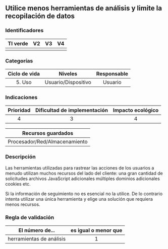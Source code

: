 ## Utilice menos herramientas de análisis y limite la recopilación de datos

 ### Identificadores

 | TI verde | V2 | V3 | V4 |
 | :-----: | :-: | :-: | :-: |
 | | | | |

 ### Categorías

 | Ciclo de vida | Niveles | Responsable |
 | :--------: | :---------: | :---------: |
 | 5. Uso | Usuario/Dispositivo | Usuario |

 ### Indicaciones

 | Prioridad | Dificultad de implementación | Impacto ecológico |
 | :------: | :----------------------: | :-----------------------: |
 | 4 | 3 | 4 |

 | Recursos guardados |
 | :---------------------------: |
 | Procesador/Red/Almacenamiento |

 ### Descripción

Las herramientas utilizadas para rastrear las acciones de los usuarios a menudo utilizan muchos recursos del lado del cliente: una gran cantidad de solicitudes archivos JavaScript adicionales múltiples dominios adicionales cookies etc.

 Si la información de seguimiento no es esencial no la utilice. De lo contrario intenta utilizar una única herramienta y elige una solución que requiera menos recursos.

 ### Regla de validación

 | El número de... | es igual o menor que |
 | ----------------- | :----------------------: |
 | herramientas de análisis | 1 |
